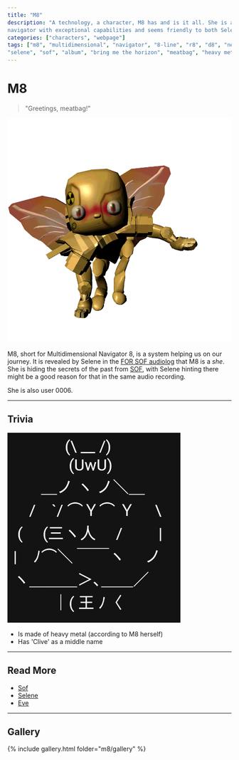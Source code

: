 ```yaml
---
title: "M8"
description: "A technology, a character, M8 has and is it all. She is a multi-dimensional 
navigator with exceptional capabilities and seems friendly to both Selene and Nex Gen."
categories: ["characters", "webpage"]
tags: ["m8", "multidimensional", "navigator", "8-line", "r8", "d8", "nex gen", "genxsis", 
"selene", "sof", "album", "bring me the horizon", "meatbag", "heavy metal", "clive"]
---
```

# M8

> "Greetings, meatbag!"

![M8 image](https://raw.githubusercontent.com/bmth-arg-wiki/wiki-assets/main/m8/m8_character.png)

M8, short for Multidimensional Navigator 8, is a system helping us on our journey. It is revealed by Selene in the 
[FOR SOF audiolog](for-sof) that M8 is a *she*. She is hiding the secrets of the past from [SOF](characters/sof), 
with Selene hinting there might be a good reason for that in the same audio recording.

She is also user 0006.

***

## Trivia

![M8.png](https://raw.githubusercontent.com/bmth-arg-wiki/wiki-assets/main/m8/mad_m8.png)

- Is made of heavy metal (according to M8 herself)
- Has 'Clive' as a middle name

***

## Read More

- [Sof](characters/sof)
- [Selene](characters/selene)
- [Eve](characters/eve)

***

## Gallery

{% include gallery.html folder="m8/gallery" %}
